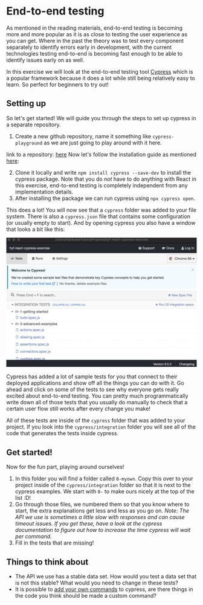 # End-to-end testing

As mentioned in the reading materials, end-to-end testing is becoming more and more popular as it is as close to testing the user experience as you can get. Where in the past the theory was to test every component separately to identify errors early in development, with the current technologies testing end-to-end is becoming fast enough to be able to identify issues early on as well.

In this exercise we will look at the end-to-end testing tool [Cypress](https://www.cypress.io/) which is a popular framework because it does a lot while still being relatively easy to learn. So perfect for beginners to try out!

## Setting up

So let's get started! We will guide you through the steps to set up cypress in a separate repository.

1. Create a new github repository, name it something like `cypress-playground` as we are just going to play around with it here.

link to a repository: [here](https://github.com/hanna-melnyk/cypress-playground)
Now let's follow the installation guide as mentioned [here](https://docs.cypress.io/guides/getting-started/installing-cypress):

2. Clone it locally and write `npm install cypress --save-dev` to install the cypress package. Note that you do _not_ have to do anything with React in this exercise, end-to-end testing is completely independent from any implementation details.
3. After installing the package we can run cypress using `npx cypress open`.

This does a lot! You will now see that a `cypress` folder was added to your file system. There is also a `cypress.json` file that contains some configuration (or usually empty to start). And by opening cypress you also have a window that looks a bit like this:

![Cypress window screenshot](../../../assets/cypress-window.png)

Cypress has added a lot of sample tests for you that connect to their deployed applications and show off all the things you can do with it. Go ahead and click on some of the tests to see why everyone gets really excited about end-to-end testing. You can pretty much programmatically write down all of those tests that you usually do manually to check that a certain user flow still works after every change you make!

All of these tests are inside of the `cypress` folder that was added to your project. If you look into the `cypress/integration` folder you will see all of the code that generates the tests inside cypress.

## Get started!

Now for the fun part, playing around ourselves!

1. In this folder you will find a folder called `0-myown`. Copy this over to your project inside of the `cypress/integration` folder so that it is next to the cypress examples. We start with `0-` to make ours nicely at the top of the list :D!
2. Go through those files, we numbered them so that you know where to start, the extra explanations get less and less as you go on. _Note: The API we use is sometimes a little slow with responses and can cause timeout issues. If you get these, have a look at the cypress documentation to figure out how to increase the time cypress will wait per command._
3. Fill in the tests that are missing!

## Things to think about

- The API we use has a stable data set. How would you test a data set that is not this stable? What would you need to change in these tests?
- It is possible to [add your own commands](https://docs.cypress.io/api/cypress-api/custom-commands) to cypress, are there things in the code you think should be made a custom command?
